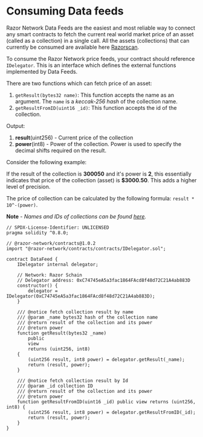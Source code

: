 # Consuming Data feeds

Razor Network Data Feeds are the easiest and most reliable way to connect any smart contracts to fetch the current real world market price of an asset (called as a collection) in a single call.
All the assets (collections) that can currently be consumed are available here [Razorscan](https://razorscan.io/asset/ethCollectionMean).

To consume the Razor Network price feeds, your contract should reference `IDelegator`. This is an interface which defines the external functions implemented by Data Feeds.

There are two functions which can fetch price of an asset:

1. `getResult(bytes32 name)`: This function accepts the name as an argument. The `name` is a _keccak-256 hash_ of the collection name.
2. `getResultFromID(uint16 _id)`: This function accepts the id of the collection.

Output:

1. **result**(uint256) - Current price of the collection
2. **power**(int8) - Power of the collection. Power is used to specify the decimal shifts required on the result.

Consider the following example:

If the result of the collection is **300050** and it's power is **2**, this essentially indicates that price of the collection (asset) is **$3000.50**. This adds a higher level of precision.

The price of collection can be calculated by the following formula: `result * 10^-(power)`.

**Note** - _Names and IDs of collections can be found [here](https://razorscan.io/asset/ethCollectionMean)._

```solidity
// SPDX-License-Identifier: UNLICENSED
pragma solidity ^0.8.0;

// @razor-network/contracts@1.0.2
import "@razor-network/contracts/contracts/IDelegator.sol";

contract DataFeed {
    IDelegator internal delegator;

    // Network: Razor Schain
    // Delegator address: 0xC74745eA5a3fac1864FAcd8f48d72C21A4ab883D
    constructor() {
        delegator = IDelegator(0xC74745eA5a3fac1864FAcd8f48d72C21A4ab883D);
    }

    /// @notice fetch collection result by name
    /// @param _name bytes32 hash of the collection name
    /// @return result of the collection and its power
    /// @return power
    function getResult(bytes32 _name)
        public
        view
        returns (uint256, int8)
    {
        (uint256 result, int8 power) = delegator.getResult(_name);
        return (result, power);
    }

    /// @notice fetch collection result by Id
    /// @param _id collection ID
    /// @return result of the collection and its power
    /// @return power
    function getResultFromID(uint16 _id) public view returns (uint256, int8) {
        (uint256 result, int8 power) = delegator.getResultFromID(_id);
        return (result, power);
    }
}

```

